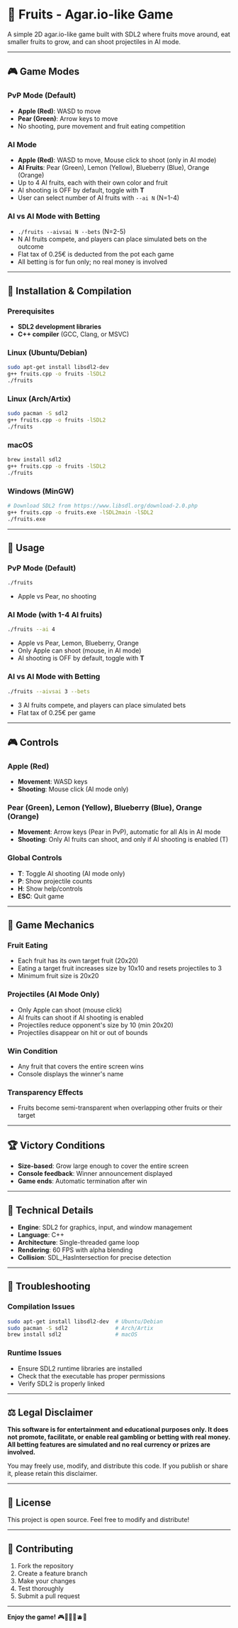 # 🍎 Fruits - Agar.io-like Game

A simple 2D agar.io-like game built with SDL2 where fruits move around, eat smaller fruits to grow, and can shoot projectiles in AI mode.

---

## 🎮 Game Modes

### PvP Mode (Default)
- **Apple (Red)**: WASD to move
- **Pear (Green)**: Arrow keys to move
- No shooting, pure movement and fruit eating competition

### AI Mode
- **Apple (Red)**: WASD to move, Mouse click to shoot (only in AI mode)
- **AI Fruits**: Pear (Green), Lemon (Yellow), Blueberry (Blue), Orange (Orange)
- Up to 4 AI fruits, each with their own color and fruit
- AI shooting is OFF by default, toggle with **T**
- User can select number of AI fruits with `--ai N` (N=1-4)

### AI vs AI Mode with Betting
- `./fruits --aivsai N --bets` (N=2-5)
- N AI fruits compete, and players can place simulated bets on the outcome
- Flat tax of 0.25€ is deducted from the pot each game
- All betting is for fun only; no real money is involved

---

## 🚀 Installation & Compilation

### Prerequisites
- **SDL2 development libraries**
- **C++ compiler** (GCC, Clang, or MSVC)

### Linux (Ubuntu/Debian)
```bash
sudo apt-get install libsdl2-dev
g++ fruits.cpp -o fruits -lSDL2
./fruits
```

### Linux (Arch/Artix)
```bash
sudo pacman -S sdl2
g++ fruits.cpp -o fruits -lSDL2
./fruits
```

### macOS
```bash
brew install sdl2
g++ fruits.cpp -o fruits -lSDL2
./fruits
```

### Windows (MinGW)
```bash
# Download SDL2 from https://www.libsdl.org/download-2.0.php
g++ fruits.cpp -o fruits.exe -lSDL2main -lSDL2
./fruits.exe
```

---

## 🎯 Usage

### PvP Mode (Default)
```bash
./fruits
```
- Apple vs Pear, no shooting

### AI Mode (with 1-4 AI fruits)
```bash
./fruits --ai 4
```
- Apple vs Pear, Lemon, Blueberry, Orange
- Only Apple can shoot (mouse, in AI mode)
- AI shooting is OFF by default, toggle with **T**

### AI vs AI Mode with Betting
```bash
./fruits --aivsai 3 --bets
```
- 3 AI fruits compete, and players can place simulated bets
- Flat tax of 0.25€ per game

---

## 🎮 Controls

### Apple (Red)
- **Movement**: WASD keys
- **Shooting**: Mouse click (AI mode only)

### Pear (Green), Lemon (Yellow), Blueberry (Blue), Orange (Orange)
- **Movement**: Arrow keys (Pear in PvP), automatic for all AIs in AI mode
- **Shooting**: Only AI fruits can shoot, and only if AI shooting is enabled (T)

### Global Controls
- **T**: Toggle AI shooting (AI mode only)
- **P**: Show projectile counts
- **H**: Show help/controls
- **ESC**: Quit game

---

## 🍎 Game Mechanics

### Fruit Eating
- Each fruit has its own target fruit (20x20)
- Eating a target fruit increases size by 10x10 and resets projectiles to 3
- Minimum fruit size is 20x20

### Projectiles (AI Mode Only)
- Only Apple can shoot (mouse click)
- AI fruits can shoot if AI shooting is enabled
- Projectiles reduce opponent's size by 10 (min 20x20)
- Projectiles disappear on hit or out of bounds

### Win Condition
- Any fruit that covers the entire screen wins
- Console displays the winner's name

### Transparency Effects
- Fruits become semi-transparent when overlapping other fruits or their target

---

## 🏆 Victory Conditions
- **Size-based**: Grow large enough to cover the entire screen
- **Console feedback**: Winner announcement displayed
- **Game ends**: Automatic termination after win

---

## 🔧 Technical Details
- **Engine**: SDL2 for graphics, input, and window management
- **Language**: C++
- **Architecture**: Single-threaded game loop
- **Rendering**: 60 FPS with alpha blending
- **Collision**: SDL_HasIntersection for precise detection

---

## 🐛 Troubleshooting

### Compilation Issues
```bash
sudo apt-get install libsdl2-dev  # Ubuntu/Debian
sudo pacman -S sdl2               # Arch/Artix
brew install sdl2                 # macOS
```

### Runtime Issues
- Ensure SDL2 runtime libraries are installed
- Check that the executable has proper permissions
- Verify SDL2 is properly linked

---

## ⚖️ Legal Disclaimer

**This software is for entertainment and educational purposes only. It does not promote, facilitate, or enable real gambling or betting with real money. All betting features are simulated and no real currency or prizes are involved.**

You may freely use, modify, and distribute this code. If you publish or share it, please retain this disclaimer.

---

## 📝 License

This project is open source. Feel free to modify and distribute!

---

## 🤝 Contributing

1. Fork the repository
2. Create a feature branch
3. Make your changes
4. Test thoroughly
5. Submit a pull request

---

**Enjoy the game!** 🎮🍏🍐🍋🫐🍊
